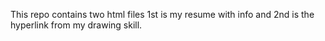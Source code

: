 This repo contains two html files 1st is my resume with info and 2nd is the hyperlink from my drawing skill.
